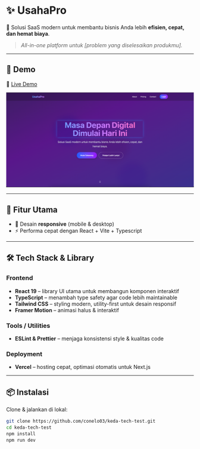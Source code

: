 # ✨ UsahaPro
🚀 Solusi SaaS modern untuk membantu bisnis Anda lebih **efisien, cepat, dan hemat biaya**.  
> *All-in-one platform untuk [problem yang diselesaikan produkmu].*  

---

## 🚀 Demo  
🔗 [Live Demo](https://your-demo-link.com)  

![Preview](./screenshot.png)  

---

## 🌟 Fitur Utama  
- 📱 Desain **responsive** (mobile & desktop)  
- ⚡ Performa cepat dengan React + Vite + Typescript

---

## 🛠️ Tech Stack & Library  

### Frontend  
- **React 19** – library UI utama untuk membangun komponen interaktif  
- **TypeScript** – menambah type safety agar code lebih maintainable  
- **Tailwind CSS** – styling modern, utility-first untuk desain responsif  
- **Framer Motion** – animasi halus & interaktif  

### Tools / Utilities  
- **ESLint & Prettier** – menjaga konsistensi style & kualitas code  

### Deployment  
- **Vercel** – hosting cepat, optimasi otomatis untuk Next.js  

---

## 📦 Instalasi  
Clone & jalankan di lokal:  

```bash
git clone https://github.com/conelo03/keda-tech-test.git
cd keda-tech-test
npm install
npm run dev
